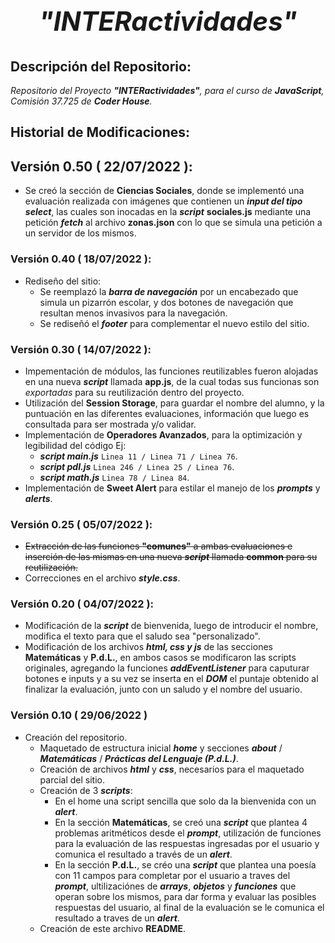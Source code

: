 # *<h2 align=center>**"INTERactividades"**</h2>*

## **Descripción del Repositorio**:
*Repositorio del Proyecto **"INTERactividades"**, para el curso de ***JavaScript***, Comisión 37.725 de **Coder House**.*

## **Historial de Modificaciones**:

## Versión 0.50 ( 22/07/2022 ):
- Se creó la sección de **Ciencias Sociales**, donde se implementó una evaluación realizada con imágenes que contienen un ***input del tipo select***, las cuales son inocadas en la ***script*** **sociales.js** mediante una petición ***fetch*** al archivo **zonas.json** con lo que se simula una petición a un servidor de los mismos. 

### Versión 0.40 ( 18/07/2022 ):
- Rediseño del sitio:
    - Se reemplazó la ***barra de navegación*** por un encabezado que simula un pizarrón escolar, y dos botones de navegación que resultan menos invasivos para la navegación.
    - Se rediseñó el ***footer*** para complementar el nuevo estilo del sitio. 
### Versión 0.30 ( 14/07/2022 ):
- Impementación de módulos, las funciones reutilizables fueron alojadas en una nueva ***script*** llamada **app.js**, de la cual todas sus funcionas son *exportadas* para su reutilización dentro del proyecto.
- Utilización del **Session Storage**, para guardar el nombre del alumno, y la puntuación en las diferentes evaluaciones, información que luego es consultada para ser mostrada y/o validar.
- Implementación de **Operadores Avanzados**, para la optimización y legibilidad del código Ej:
    - ***script main.js*** ```Linea 11 / Linea 71 / Linea 76```.
    - ***script pdl.js*** ```Linea 246 / Linea 25 / Linea 76```.
    - ***script math.js*** ```Linea 78 / Linea 84```.
- Implementación de **Sweet Alert** para estilar el manejo de los ***prompts*** y ***alerts***.  

### Versión 0.25 ( 05/07/2022 ):
- ~~Extracción de las funciones **"comunes"** a ambas evaluaciones e inserción de las mismas en una nueva ***script*** llamada **common** para su reutilización.~~
- Correcciones en el archivo ***style.css***.
### Versión 0.20 ( 04/07/2022 ):
- Modificación de la ***script*** de bienvenida, luego de introducir el nombre, modifica el texto para que el saludo sea "personalizado".
- Modificación de los archivos ***html, css y js*** de las secciones **Matemáticas** y **P.d.L.**, en ambos casos se modificaron las scripts originales, agregando la funciones ***addEventListener*** para caputurar botones e inputs y a su vez se inserta en el ***DOM***  el puntaje obtenido al finalizar la evaluación, junto con un saludo y el nombre del usuario.
### Versión 0.10 ( 29/06/2022 )
- Creación del repositorio.
    - Maquetado de estructura inicial ***home*** y secciones ***about*** / ***Matemáticas*** / ***Prácticas del Lenguaje (P.d.L.)***.
    - Creación de archivos ***html*** y ***css***, necesarios para el maquetado parcial del sitio.
    - Creación de 3 ***scripts***:
        - En el home una script sencilla que solo da la bienvenida con un ***alert***.
        - En la sección **Matemáticas**, se creó una ***script*** que plantea 4 problemas aritméticos desde el ***prompt***, utilización de funciones para la evaluación de las respuestas ingresadas por el usuario y comunica el resultado a través de un ***alert***.
        - En la sección **P.d.L.**, se créo una ***script*** que plantea una poesía con 11 campos para completar por el usuario a traves del ***prompt***, ultilizaciónes de ***arrays***, ***objetos*** y ***funciones*** que operan sobre los mismos, para dar forma y evaluar las posibles respuestas del usuario, al final de la evaluación se le comunica el resultado a traves de un ***alert***.  
    - Creación de este archivo **README**.

